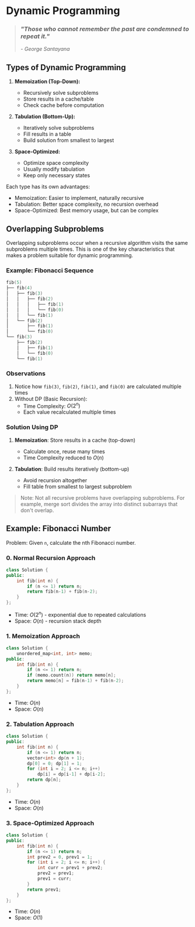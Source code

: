 # Dynamic Programming

> ### *"Those who cannot remember the past are condemned to repeat it."*
> *- George Santayana*

## Types of Dynamic Programming

1. **Memoization (Top-Down):**
    - Recursively solve subproblems
    - Store results in a cache/table
    - Check cache before computation

2. **Tabulation (Bottom-Up):**
    - Iteratively solve subproblems
    - Fill results in a table
    - Build solution from smallest to largest

3. **Space-Optimized:**
    - Optimize space complexity
    - Usually modify tabulation
    - Keep only necessary states

Each type has its own advantages:
- Memoization: Easier to implement, naturally recursive
- Tabulation: Better space complexity, no recursion overhead
- Space-Optimized: Best memory usage, but can be complex

## Overlapping Subproblems

Overlapping subproblems occur when a recursive algorithm visits the same subproblems multiple times. This is one of the key characteristics that makes a problem suitable for dynamic programming.

### Example: Fibonacci Sequence
```cpp
fib(5)
├── fib(4)
│   ├── fib(3)
│   │   ├── fib(2)
│   │   │   ├── fib(1)
│   │   │   └── fib(0)
│   │   └── fib(1)
│   └── fib(2)
│       ├── fib(1)
│       └── fib(0)
└── fib(3)
    ├── fib(2)
    │   ├── fib(1)
    │   └── fib(0)
    └── fib(1)
```

### Observations
1. Notice how `fib(3)`, `fib(2)`, `fib(1)`, and `fib(0)` are calculated multiple times
2. Without DP (Basic Recursion):
   - Time Complexity: $O(2^n)$
   - Each value recalculated multiple times

### Solution Using DP
1. **Memoization**: Store results in a cache (top-down)
   - Calculate once, reuse many times
   - Time Complexity reduced to $O(n)$

2. **Tabulation**: Build results iteratively (bottom-up)
   - Avoid recursion altogether
   - Fill table from smallest to largest subproblem

> Note: Not all recursive problems have overlapping subproblems. For example, merge sort divides the array into distinct subarrays that don't overlap.

## Example: Fibonacci Number

Problem: Given `n`, calculate the nth Fibonacci number.

### 0. Normal Recursion Approach
```cpp
class Solution {
public:
    int fib(int n) {
        if (n <= 1) return n;
        return fib(n-1) + fib(n-2);
    }
};
```
- Time: $O(2^n)$ - exponential due to repeated calculations
- Space: $O(n)$ - recursion stack depth

### 1. Memoization Approach
```cpp
class Solution {
    unordered_map<int, int> memo;
public:
    int fib(int n) {
        if (n <= 1) return n;
        if (memo.count(n)) return memo[n];
        return memo[n] = fib(n-1) + fib(n-2);
    }
};
```
- Time: $O(n)$
- Space: $O(n)$

### 2. Tabulation Approach
```cpp
class Solution {
public:
    int fib(int n) {
        if (n <= 1) return n;
        vector<int> dp(n + 1);
        dp[0] = 0; dp[1] = 1;
        for (int i = 2; i <= n; i++)
            dp[i] = dp[i-1] + dp[i-2];
        return dp[n];
    }
};
```
- Time: $O(n)$
- Space: $O(n)$

### 3. Space-Optimized Approach
```cpp
class Solution {
public:
    int fib(int n) {
        if (n <= 1) return n;
        int prev2 = 0, prev1 = 1;
        for (int i = 2; i <= n; i++) {
            int curr = prev1 + prev2;
            prev2 = prev1;
            prev1 = curr;
        }
        return prev1;
    }
};
```
- Time: $O(n)$
- Space: $O(1)$

